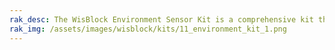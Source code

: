 ```yaml
---
rak_desc: The WisBlock Environment Sensor Kit is a comprehensive kit that includes sensors for monitoring environmental conditions like temperature, humidity, pressure, UV, CO2, Particulate Matter, VOC and IAQ. It supports different connectivity options like LoRaWAN, BLE, LTE-M, and NB-IoT.
rak_img: /assets/images/wisblock/kits/11_environment_kit_1.png
---
```


<rk-redirect to="/Product-Categories/WisBlock/Kit11-environment/Overview/" />
